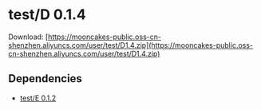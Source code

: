 # test/D 0.1.4

Download: [https://mooncakes-public.oss-cn-shenzhen.aliyuncs.com/user/test/D1.4.zip](https://mooncakes-public.oss-cn-shenzhen.aliyuncs.com/user/test/D1.4.zip)

## Dependencies

* [test/E 0.1.2](/option/test/E/0.1.2/)
